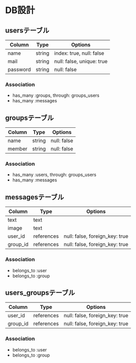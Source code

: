 # DB設計
## usersテーブル

|Column|Type|Options|
|------|----|-------|
|name|string|index: true, null: false|
|mail|string|null: false, unique: true|
|password|string|null: false|

### Association
- has_many :groups, through: groups_users
- has_many :messages

## groupsテーブル

|Column|Type|Options|
|------|----|------|
|name|string|null: false|
|member|string|null: false|

### Association
- has_many :users, through: groups_users
- has_many :messages


## messagesテーブル

|Column|Type|Options|
|------|----|-------|
|text|text||
|image|text||
|user_id|references|null: false, foreign_key: true|
|group_id|references|null: false, foreign_key: true|

### Association
- belongs_to :user
- belongs_to :group


## users_groupsテーブル

|Column|Type|Options|
|------|----|-------|
|user_id|references|null: false, foreign_key: true|
|group_id|references|null: false, foreign_key: true|

### Association
- belongs_to :user
- belongs_to :group